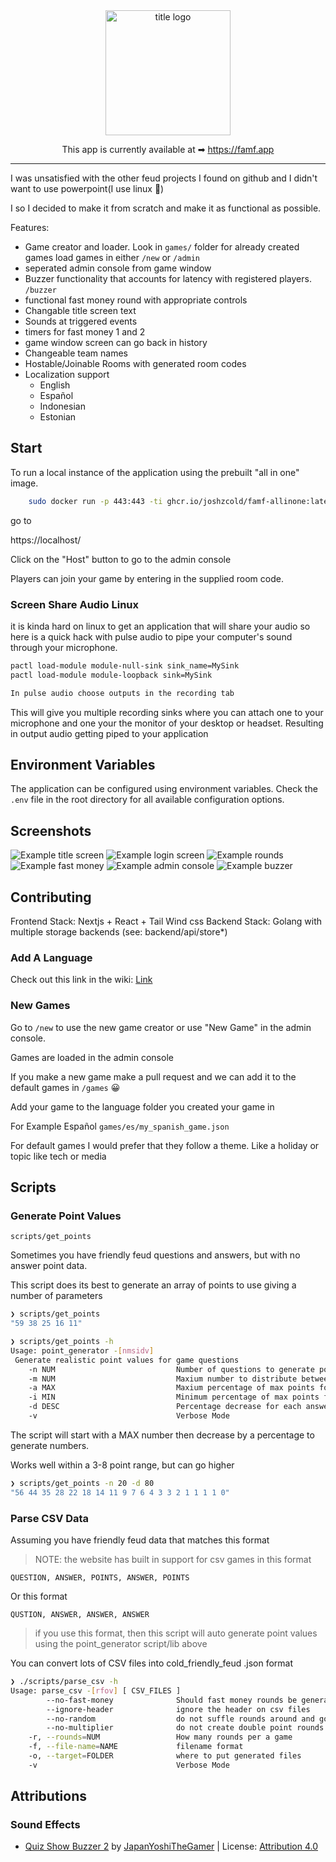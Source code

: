 <div align="center">
<img src="./public/title.png" alt="title logo" width="200"/>
  
This app is currently available at ➡ https://famf.app

</div>

---

I was unsatisfied with the other feud projects
I found on github and I didn't want to use powerpoint(I use linux 🐧)

I so I decided to make it from scratch and make it as functional as possible.

Features:

- Game creator and loader. Look in `games/` folder for already created games
  load games in either `/new` or `/admin`
- seperated admin console from game window
- Buzzer functionality that accounts for latency with registered players. `/buzzer`
- functional fast money round with appropriate controls
- Changable title screen text
- Sounds at triggered events
- timers for fast money 1 and 2
- game window screen can go back in history
- Changeable team names
- Hostable/Joinable Rooms with generated room codes
- Localization support
  - English
  - Español
  - Indonesian
  - Estonian

## Start

To run a local instance of the application using the prebuilt "all in one" image.

```sh
    sudo docker run -p 443:443 -ti ghcr.io/joshzcold/famf-allinone:latest
```

go to

https://localhost/

Click on the "Host" button to go to the admin console

Players can join your game by entering in the supplied room code.

### Screen Share Audio Linux

it is kinda hard on linux to get an application that will share your audio so here is a quick hack
with pulse audio to pipe your computer's sound through your microphone.

```sh
pactl load-module module-null-sink sink_name=MySink
pactl load-module module-loopback sink=MySink

In pulse audio choose outputs in the recording tab

```

This will give you multiple recording sinks where you can attach one to your microphone and
one your the monitor of your desktop or headset. Resulting in output audio getting piped to your application

## Environment Variables

The application can be configured using environment variables. Check the `.env` file in the root directory for all available configuration options.

## Screenshots

![Example title screen](doc/example_title.png)
![Example login screen](doc/example_login.png)
![Example rounds](doc/example_rounds.png)
![Example fast money ](doc/example_fast_money.png)
![Example admin console ](doc/example_admin.png)
![Example buzzer ](doc/example_buzzer.png)

## Contributing

Frontend Stack: Nextjs + React + Tail Wind css
Backend Stack: Golang with multiple storage backends (see: backend/api/store\*)

### Add A Language

Check out this link in the wiki: [Link](https://github.com/joshzcold/Cold-Friendly-Feud/wiki/Add-A-New-Language)

### New Games

Go to `/new` to use the new game creator or use "New Game" in the admin console.

Games are loaded in the admin console

If you make a new game make a pull request
and we can add it to the default games in `/games` 😀

Add your game to the language folder you created your game in

For Example Español `games/es/my_spanish_game.json`

For default games I would prefer that they follow a theme.
Like a holiday or topic like tech or media

## Scripts

### Generate Point Values

`scripts/get_points`

Sometimes you have friendly feud questions and answers, but with no answer point data.

This script does its best to generate an array of points to use giving a number of parameters

```sh
❯ scripts/get_points
"59 38 25 16 11"

❯ scripts/get_points -h
Usage: point_generator -[nmsidv]
 Generate realistic point values for game questions
    -n NUM                           Number of questions to generate points for. Defaults to 5
    -m NUM                           Maxium number to distribute between questions. Defaults to 100
    -a MAX                           Maxium percentage of max points for top answer. Defaults to 60% of max number
    -i MIN                           Minimum percentage of max points for top answer. Defaults to 10% of max number
    -d DESC                          Percentage decrease for each answer after top. Defaults to 66
    -v                               Verbose Mode
```

The script will start with a MAX number then decrease by a percentage to generate numbers.

Works well within a 3-8 point range, but can go higher

```sh
❯ scripts/get_points -n 20 -d 80
"56 44 35 28 22 18 14 11 9 7 6 4 3 3 2 1 1 1 1 0"
```

### Parse CSV Data

Assuming you have friendly feud data that matches this format

> NOTE: the website has built in support for csv games in this format

```csv
QUESTION, ANSWER, POINTS, ANSWER, POINTS
```

Or this format

```csv
QUSTION, ANSWER, ANSWER, ANSWER
```

> if you use this format, then this script will auto generate point values
> using the point_generator script/lib above

You can convert lots of CSV files into cold_friendly_feud .json format

```sh
❯ ./scripts/parse_csv -h
Usage: parse_csv -[rfov] [ CSV_FILES ]
        --no-fast-money              Should fast money rounds be generated
        --ignore-header              ignore the header on csv files
        --no-random                  do not suffle rounds around and go in order of reading files
        --no-multiplier              do not create double point rounds half way through the game
    -r, --rounds=NUM                 How many rounds per a game
    -f, --file-name=NAME             filename format
    -o, --target=FOLDER              where to put generated files
    -v                               Verbose Mode
```

## Attributions

### Sound Effects
- [Quiz Show Buzzer 2](https://freesound.org/people/JapanYoshiTheGamer/sounds/423219/) by [JapanYoshiTheGamer](https://freesound.org/people/JapanYoshiTheGamer/) | License: [Attribution 4.0](https://creativecommons.org/licenses/by/4.0/)
